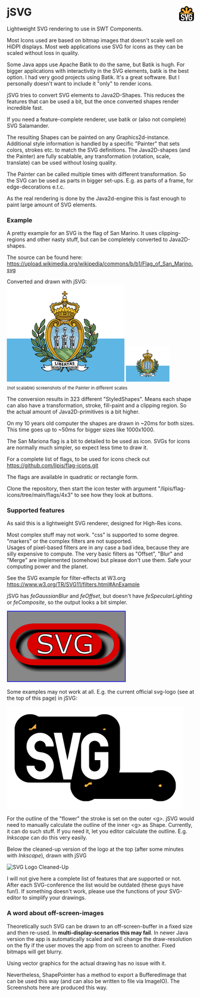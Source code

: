 # jSVG <a href="http://www.w3.org/Graphics/SVG/" ><img src="doc/svg-logo-v.svg" alt="W3C SVG Logo" style="height:1.5em;float:right;"/></a>
Lightweight SVG rendering to use in SWT Components.

Most Icons used are based on bitmap images that doesn't scale well 
on HiDPI displays. Most web applications use SVG for icons as they 
can be scaled without loss in quality.

Some Java apps use Apache Batik to do the same, but Batik is hugh.
For bigger applications with interactivity in the SVG elements, batik is the best option.
I had very good projects using Batik. It's a great software. But I personally doesn't want to include it "only" to render icons.

jSVG tries to convert SVG elements to Java2D-Shapes. This reduces the features that can be used
a bit, but the once converted shapes render incredible fast.

If you need a feature-complete renderer, use batik or (also not complete) SVG Salamander.

The resulting Shapes can be painted on any Graphics2d-instance. Additional style information is handled by a specific "Painter" that sets colors, strokes etc. to match the SVG definitions. The Java2D-shapes (and the Painter) are fully scablable, any transformation (rotation, scale, translate) can be used without losing quality. 

The Painter can be called multiple times with different transformation. So the SVG can be used as parts in bigger set-ups. 
E.g. as parts of a frame, for edge-decorations e.t.c.

As the real rendering is done by the Java2d-engine this is fast enough to paint large amount of SVG elements. 

### Example

A pretty example for an SVG is the flag of San Marino. 
It uses clipping-regions and other nasty stuff, but can be 
completely converted to Java2D-shapes.

The source can be found here: https://upload.wikimedia.org/wikipedia/commons/b/b1/Flag_of_San_Marino.svg

Converted and drawn with jSVG:<br>
![Example_Flag_of_San_Marino.png](doc%2FExample_Flag_of_San_Marino.png) ![Example_Flag_of_San_Marino.png](doc%2FExample_Flag_of_San_Marino_small.png)<br>
<sub>(not scalable) screenshots of the Painter in different scales </sub> 

The conversion results in 323 different "StyledShapes". Means each shape can also have a transformation, stroke, fill-paint and a clipping region. 
So the actual amount of Java2D-primitives is a bit higher.

On my 10 years old computer the shapes are drawn in ~20ms for both sizes.
This time goes up to ~50ms for bigger sizes like 1000x1000.

The San Mariona flag is a bit to detailed to be used as icon.
SVGs for icons are normally much simpler, so expect less time to draw it.

For a complete list of flags, to be used for icons check out 
https://github.com/lipis/flag-icons.git

The flags are available in quadratic or rectangle form.

Clone the repository, then start the icon tester with argument "/lipis/flag-icons/tree/main/flags/4x3"
to see how they look at buttons.

### Supported features

As said this is a lightweight SVG renderer, designed for High-Res icons.

Most complex stuff may not work. "css" is supported to some degree. "markers" or the complex filters are not supported.<br>
Usages of pixel-based filters are in any case a bad idea, because they are silly expensive to compute.
The very basic filters as "Offset", "Blur" and "Merge" are implemented (somehow) but please don't use
them. Safe your computing power and the planet.

See the SVG example for filter-effects at W3.org https://www.w3.org/TR/SVG11/filters.html#AnExample  

jSVG has _feGaussianBlur_ and _feOffset_, but doesn't have _feSpecularLighting_ or _feComposite_, so the output looks a bit simpler.

![w3_filter_example.png](doc%2Fw3_filter_example.png)

Some examples may not work at all. E.g. the current official svg-logo (see at the top of this page) in jSVG: 

![SVG Logo Broken](doc/svg-logo-v-broken.png)

For the outline of the "flower" the stroke is set on the outer &lt;g&gt;. jSVG would need to manually calculate the outline of the inner &lt;g&gt; as Shape.
Currently, it can do such stuff.
If you need it, let you editor calculate the outline. E.g. _Inkscape_ can do this very easily.

Below the cleaned-up version of the logo at the top (after some minutes with _Inkscape_), drawn with jSVG

![SVG Logo Cleaned-Up](doc/svg-logo-v-CleanedUp.png)

I will not give here a complete list of features that are supported or not. After each SVG-conference the list would be outdated (these guys have fun!). 
If something doesn't work, please use the functions of your SVG-editor to simplify your drawings.

### A word about off-screen-images

Theoretically such SVG can be drawn to an off-screen-buffer in a fixed size
and then re-used. In __multi-display-scenarios this may fail__.
In newer Java version the app is automatically scaled and will change 
the draw-resolution on the fly if the user moves the app from on screen 
to another. Fixed bitmaps will get blurry.

Using vector graphics for the actual drawing has no issue with it.

Nevertheless, ShapePointer has a method to export a BufferedImage that
can be used this way (and can also be written to file via ImageIO). 
The Screenshots here are produced this way.  


